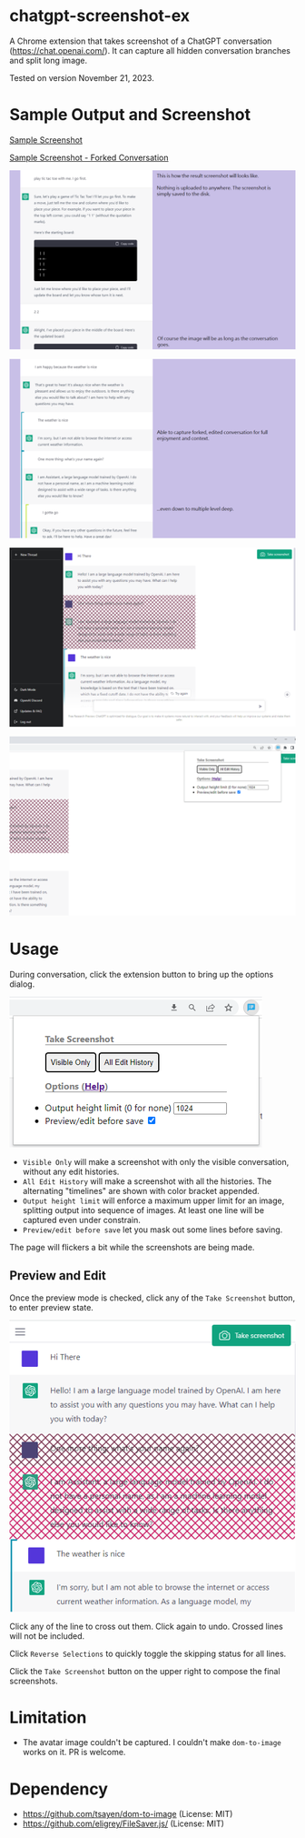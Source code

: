 # chatgpt-screenshot-ex

A Chrome extension that takes screenshot of a ChatGPT conversation (https://chat.openai.com/). It can capture all hidden conversation branches and split long image.

Tested on version November 21, 2023.

# Sample Output and Screenshot

[Sample Screenshot](images/docs/sample.png)

[Sample Screenshot - Forked Conversation](images/docs/sample-fork.png)

![Screenshot 1](images/docs/screenshot1.png)

![Screenshot 2](images/docs/screenshot2.png)

![Screenshot 3](images/docs/screenshot3.png)

![Screenshot 4](images/docs/screenshot4.png)

# Usage

During conversation, click the extension button to bring up the options dialog.

![Help Dialog](images/docs/help-dialog.png)

* `Visible Only` will make a screenshot with only the visible conversation, without any edit histories.
* `All Edit History` will make a screenshot with all the histories. The alternating "timelines" are shown with color bracket appended.
* `Output height limit` will enforce a maximum upper limit for an image, splitting output into sequence of images. At least one line will be captured even under constrain.
* `Preview/edit before save` let you mask out some lines before saving.

The page will flickers a bit while the screenshots are being made.

## Preview and Edit

Once the preview mode is checked, click any of the `Take Screenshot` button, to enter preview state.

![Help Edit](images/docs/help-preview.png)

Click any of the line to cross out them. Click again to undo. Crossed lines will not be included.

Click `Reverse Selections` to quickly toggle the skipping status for all lines.

Click the `Take Screenshot` button on the upper right to compose the final screenshots.

# Limitation

* The avatar image couldn't be captured. I couldn't make `dom-to-image` works on it. PR is welcome.

# Dependency

* https://github.com/tsayen/dom-to-image (License: MIT)
* https://github.com/eligrey/FileSaver.js/ (License: MIT)
